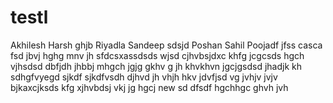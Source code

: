 # testl

Akhilesh
Harsh
ghjb
Riyadla
Sandeep
sdsjd
Poshan
Sahil
Poojadf
jfss
casca
fsd
jbvj
hghg
mnv
jh
sfdcsxassdsds
wjsd
cjhvbsjdxc
khfg
jcgcsds
hgch
vjhsdsd
dbfjdh
jhbbj
mhgch
jgjg
gkhv
g
jh
khvkhvn
jgcjgsdsd
jhadjk
kh
sdhgfvyegd
sjkdf
sjkdfvsdh
djhvd
jh
vhjh
hkv
jdvfjsd
vg
jvhjv
jvjv
bjkaxcjksds
kfg
xjhvbdsj
vkj
jg
hgcj
new
sd
dfsdf
hgchhgc
ghvh
jvh
